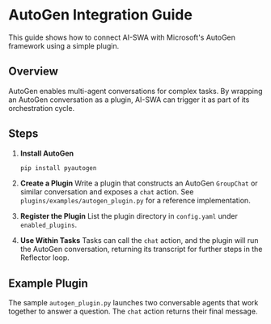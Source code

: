 # AutoGen Integration Guide

This guide shows how to connect AI-SWA with Microsoft's AutoGen framework using a simple plugin.

## Overview

AutoGen enables multi-agent conversations for complex tasks. By wrapping an AutoGen conversation as a plugin, AI-SWA can trigger it as part of its orchestration cycle.

## Steps

1. **Install AutoGen**
   ```bash
   pip install pyautogen
   ```
2. **Create a Plugin**
   Write a plugin that constructs an AutoGen `GroupChat` or similar conversation and exposes a `chat` action. See `plugins/examples/autogen_plugin.py` for a reference implementation.

3. **Register the Plugin**
   List the plugin directory in `config.yaml` under `enabled_plugins`.

4. **Use Within Tasks**
   Tasks can call the `chat` action, and the plugin will run the AutoGen conversation, returning its transcript for further steps in the Reflector loop.

## Example Plugin

The sample `autogen_plugin.py` launches two conversable agents that work together to answer a question. The `chat` action returns their final message.

